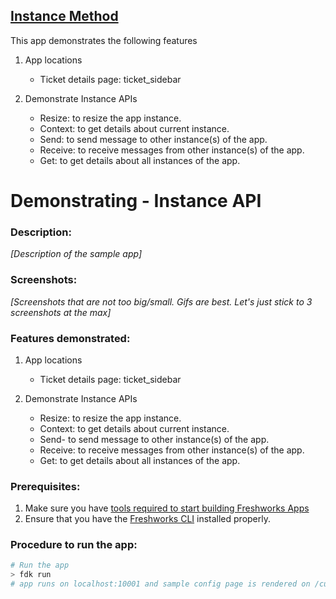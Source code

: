 ## [Instance Method](https://developers.freshservice.com/docs/instance-method/)

This app demonstrates the following features

1. App locations

   - Ticket details page: ticket_sidebar

2. Demonstrate Instance APIs
   - Resize: to resize the app instance.
   - Context: to get details about current instance.
   - Send: to send message to other instance(s) of the app.
   - Receive: to receive messages from other instance(s) of the app.
   - Get: to get details about all instances of the app.

# Demonstrating - Instance API

### Description:

_[Description of the sample app]_

### Screenshots:

_[Screenshots that are not too big/small. Gifs are best. Let's just stick to 3 screenshots at the max]_

### Features demonstrated:

1. App locations

   - Ticket details page: ticket_sidebar

2. Demonstrate Instance APIs
   - Resize: to resize the app instance.
   - Context: to get details about current instance.
   - Send- to send message to other instance(s) of the app.
   - Receive: to receive messages from other instance(s) of the app.
   - Get: to get details about all instances of the app.

### Prerequisites:

1. Make sure you have [tools required to start building Freshworks Apps](https://community.developers.freshworks.com/t/tools-required-to-start-building-freshworks-apps/3585)
2. Ensure that you have the [Freshworks CLI](https://community.developers.freshworks.com/t/what-are-the-prerequisites-to-install-the-freshworks-cli/234) installed properly.

### Procedure to run the app:

```sh
# Run the app
> fdk run
# app runs on localhost:10001 and sample config page is rendered on /custom_configs
```
